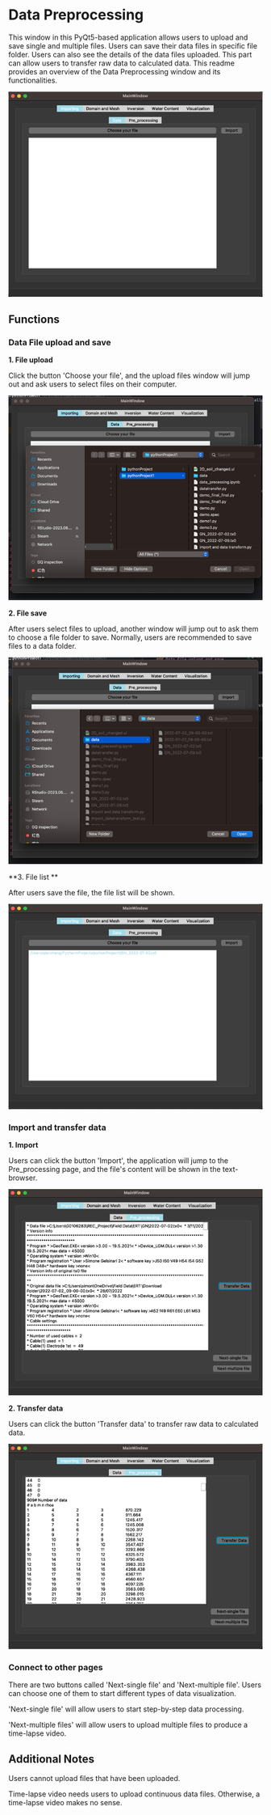 ﻿# Data Preprocessing

This window in this PyQt5-based application allows users to upload and save single and multiple files. Users can save their data files in specific file folder. Users can also see the details of the data files uploaded. This part can allow users to transfer raw data to calculated data. This readme provides an overview of the Data Preprocessing window and its functionalities.

![main window.png](mainwindow.png)

## Functions

### Data File upload and save

**1. File upload**

Click the button 'Choose your file', and the upload files window will jump out and ask users to select files on their computer.

![file upload.png](fileupload.png)

**2. File save** 

After users select files to upload, another window will jump out to ask them to choose a file folder to save. Normally, users are recommended to save files to a data folder.

![file save.png](filesave.png)

**3. File list ** 

After users save the file, the file list will be shown.

![file list.png](filelist.png)

### Import and transfer data

**1. Import**

Users can click the button 'Import', the application will jump to the Pre_processing page, and the file's content will be shown in the text-browser.

![import.png](import.png)

**2. Transfer data**

Users can click the button 'Transfer data' to transfer raw data to calculated data.

![datatransfer.png](datatransfer.png)

### Connect to other pages

There are two buttons called 'Next-single file' and 'Next-multiple file'. Users can choose one of them to start different types of data visualization. 

'Next-single file' will allow users to start step-by-step data processing.

'Next-multiple files' will allow users to upload multiple files to produce a time-lapse video.


## Additional Notes

Users cannot upload files that have been uploaded. 

Time-lapse video needs users to upload continuous data files. Otherwise, a time-lapse video makes no sense.


